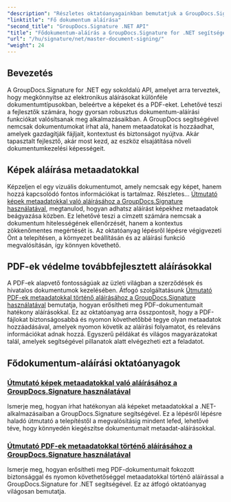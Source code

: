 ```yaml
---
"description": "Részletes oktatóanyagainkban bemutatjuk a GroupDocs.Signature for .NET segítségével aláírható dokumentumok mesterszintű leírását. Könnyedén aláírhat képeket és PDF-eket metaadatokkal."
"linktitle": "Fő dokumentum aláírása"
"second_title": "GroupDocs.Signature .NET API"
"title": "Fődokumentum-aláírás a GroupDocs.Signature for .NET segítségével"
"url": "/hu/signature/net/master-document-signing/"
"weight": 24
---
```


## Bevezetés

A GroupDocs.Signature for .NET egy sokoldalú API, amelyet arra terveztek, hogy megkönnyítse az elektronikus aláírásokat különféle dokumentumtípusokban, beleértve a képeket és a PDF-eket. Lehetővé teszi a fejlesztők számára, hogy gyorsan robusztus dokumentum-aláírási funkciókat valósítsanak meg alkalmazásaikban. A GroupDocs segítségével nemcsak dokumentumokat írhat alá, hanem metaadatokat is hozzáadhat, amelyek gazdagítják fájljait, kontextust és biztonságot nyújtva. Akár tapasztalt fejlesztő, akár most kezd, az eszköz elsajátítása növeli dokumentumkezelési képességeit.

## Képek aláírása metaadatokkal  
Képzeljen el egy vizuális dokumentumot, amely nemcsak egy képet, hanem hozzá kapcsolódó fontos információkat is tartalmaz. Részletes… [Útmutató képek metaadatokkal való aláírásához a GroupDocs.Signature használatával](./signing-images-with-metadata/), megtanulod, hogyan adhatsz aláírást képekhez metaadatok beágyazása közben. Ez lehetővé teszi a címzett számára nemcsak a dokumentum hitelességének ellenőrzését, hanem a kontextus zökkenőmentes megértését is. Az oktatóanyag lépésről lépésre végigvezeti Önt a telepítésen, a környezet beállításán és az aláírási funkció megvalósításán, így könnyen követhető.

## PDF-ek védelme továbbfejlesztett aláírásokkal  
A PDF-ek alapvető fontosságúak az üzleti világban a szerződések és hivatalos dokumentumok kezelésében. Átfogó szolgáltatásunk [Útmutató PDF-ek metaadatokkal történő aláírásához a GroupDocs.Signature használatával](./signing-pdf-with-metadata/) bemutatja, hogyan erősítheti meg PDF-dokumentumait hatékony aláírásokkal. Ez az oktatóanyag arra összpontosít, hogy a PDF-fájlokat biztonságosabbá és nyomon követhetőbbé tegye olyan metaadatok hozzáadásával, amelyek nyomon követik az aláírási folyamatot, és releváns információkat adnak hozzá. Egyszerű példákat és világos magyarázatokat talál, amelyek segítségével pillanatok alatt elvégezheti ezt a feladatot.

## Fődokumentum-aláírási oktatóanyagok
### [Útmutató képek metaadatokkal való aláírásához a GroupDocs.Signature használatával](./signing-images-with-metadata/)
Ismerje meg, hogyan írhat hatékonyan alá képeket metaadatokkal a .NET-alkalmazásaiban a GroupDocs.Signature segítségével. Ez a lépésről lépésre haladó útmutató a telepítéstől a megvalósításig mindent lefed, lehetővé téve, hogy könnyedén kiegészítse dokumentumait metaadat-aláírásokkal.
### [Útmutató PDF-ek metaadatokkal történő aláírásához a GroupDocs.Signature használatával](./signing-pdf-with-metadata/)
Ismerje meg, hogyan erősítheti meg PDF-dokumentumait fokozott biztonsággal és nyomon követhetőséggel metaadatokkal történő aláírással a GroupDocs.Signature for .NET segítségével. Ez az átfogó oktatóanyag világosan bemutatja.